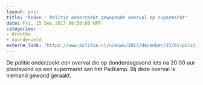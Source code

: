 ```yaml
---
layout: post
title: "Roden - Politie onderzoekt gewapende overval op supermarkt"
date: Fri, 15 Dec 2017 08:50:00 GMT
categories: 
- drenthe 
- noordenveld 
externe_link: "https://www.politie.nl/nieuws/2017/december/15/01-politie-onderzoekt-gewapende-overval-op-supermarkt.html"
---
```


De politie onderzoekt een overval die op donderdagavond iets na 20:00 uur plaatsvond op een supermarkt aan het Padkamp. Bij deze overval is niemand gewond geraakt.
